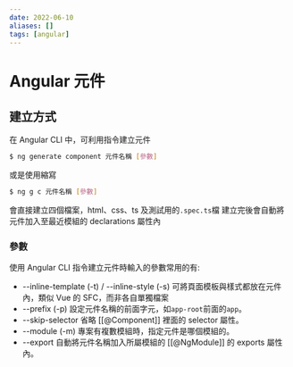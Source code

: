 ```yaml
---
date: 2022-06-10
aliases: []
tags: [angular]
---
```


# Angular 元件

## 建立方式

在 Angular CLI 中，可利用指令建立元件

```sh
$ ng generate component 元件名稱 [參數]
```

或是使用縮寫

```sh
$ ng g c 元件名稱 [參數]
```

會直接建立四個檔案，html、css、ts 及測試用的`.spec.ts`檔
建立完後會自動將元件加入至最近模組的 declarations 屬性內

### 參數

使用 Angular CLI 指令建立元件時輸入的參數常用的有:

-   --inline-template (-t) / --inline-style (-s)
    可將頁面模板與樣式都放在元件內，類似 Vue 的 SFC，而非各自單獨檔案
-   --prefix (-p)
    設定元件名稱的前面字元，如`app-root`前面的`app`。
-   --skip-selector
    省略 [[@Component]] 裡面的 selector 屬性。
-   --module (-m)
    專案有複數模組時，指定元件是哪個模組的。
-   --export
    自動將元件名稱加入所屬模組的 [[@NgModule]] 的 exports 屬性內。
